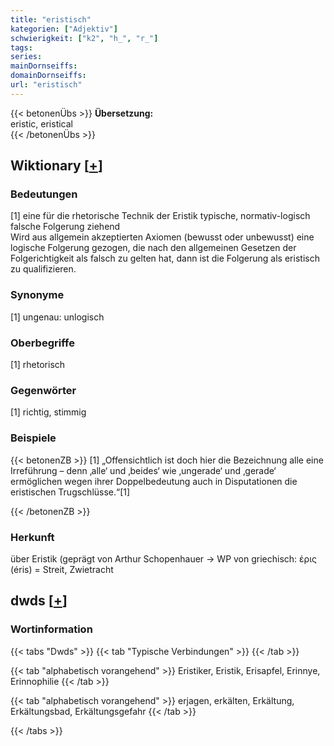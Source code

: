 ```yaml
---
title: "eristisch"
kategorien: ["Adjektiv"]
schwierigkeit: ["k2", "h_", "r_"]
tags:
series:
mainDornseiffs:
domainDornseiffs:
url: "eristisch"
---
```


{{< betonenÜbs >}}
**Übersetzung:**  
eristic, eristical  
{{< /betonenÜbs >}}

## Wiktionary [[+](https://de.wiktionary.org/wiki/eristisch)]

### Bedeutungen
[1] eine für die rhetorische Technik der Eristik typische, normativ-logisch falsche Folgerung ziehend  
Wird aus allgemein akzeptierten Axiomen (bewusst oder unbewusst) eine logische Folgerung gezogen, die nach den allgemeinen Gesetzen der Folgerichtigkeit als falsch zu gelten hat, dann ist die Folgerung als eristisch zu qualifizieren.  

### Synonyme
[1] ungenau: unlogisch  

### Oberbegriffe
[1] rhetorisch  

### Gegenwörter
[1] richtig, stimmig  

### Beispiele
{{< betonenZB >}}
[1] „Offensichtlich ist doch hier die Bezeichnung alle eine Irreführung – denn ‚alle‘ und ‚beides‘ wie ‚ungerade‘ und ‚gerade‘ ermöglichen wegen ihrer Doppelbedeutung auch in Disputationen die eristischen Trugschlüsse.“[1]  

{{< /betonenZB >}}
### Herkunft
über Eristik (geprägt von Arthur Schopenhauer → WP von griechisch: έρις (éris) = Streit, Zwietracht  



## dwds [[+](https://www.dwds.de/wb/eristisch)]

### Wortinformation
{{< tabs "Dwds" >}}
{{< tab "Typische Verbindungen" >}}
{{< /tab >}}

{{< tab "alphabetisch vorangehend" >}}
Eristiker, Eristik, Erisapfel, Erinnye, Erinnophilie
{{< /tab >}}

{{< tab "alphabetisch vorangehend" >}}
erjagen, erkälten, Erkältung, Erkältungsbad, Erkältungsgefahr
{{< /tab >}}

{{< /tabs >}}

